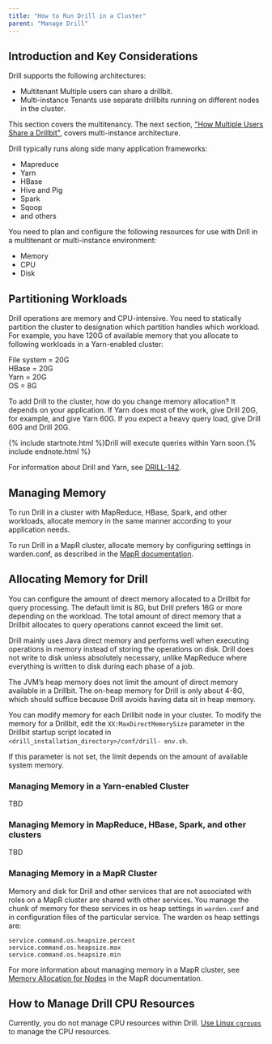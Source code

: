 ```yaml
---
title: "How to Run Drill in a Cluster"
parent: "Manage Drill"
---
```


## Introduction and Key Considerations

Drill supports the following architectures:

* Multitenant
  Multiple users can share a drillbit. 
* Multi-instance
  Tenants use separate drillbits running on different nodes in the cluster.

This section covers the multitenancy. The next section, ["How Multiple Users Share a Drillbit"]({{site.baseurl}}/docs/how-multiple-users-share-a-drillbit), covers multi-instance architecture.

Drill typically runs along side many application frameworks:  

* Mapreduce  
* Yarn  
* HBase  
* Hive and Pig  
* Spark  
* Sqoop  
* and others  

You need to plan and configure the following resources for use with Drill in a multitenant or multi-instance environment:

* Memory  
* CPU  
* Disk  

## Partitioning Workloads

Drill operations are memory and CPU-intensive. You need to statically partition the cluster to designation which partition handles which workload. For example, you have 120G of available memory that you allocate to following workloads in a Yarn-enabled cluster:

File system = 20G  
HBase = 20G  
Yarn = 20G  
OS = 8G  

To add Drill to the cluster, how do you change memory allocation? It depends on your application. If Yarn does most of the work, give Drill 20G, for example, and give Yarn 60G. If you expect a heavy query load, give Drill 60G and Drill 20G.

{% include startnote.html %}Drill will execute queries within Yarn soon.{% include endnote.html %}

For information about Drill and Yarn, see [DRILL-142](https://issues.apache.org/jira/browse/DRILL-142).

## Managing Memory

To run Drill in a cluster with MapReduce, HBase, Spark, and other workloads, allocate memory in the same manner according to your application needs. 

To run Drill in a MapR cluster, allocate memory by configuring settings in warden.conf, as described in the [MapR documentation]().

## Allocating Memory for Drill
You can configure the amount of direct memory allocated to a Drillbit for
query processing. The default limit is 8G, but Drill prefers 16G or more
depending on the workload. The total amount of direct memory that a Drillbit
allocates to query operations cannot exceed the limit set.

Drill mainly uses Java direct memory and performs well when executing
operations in memory instead of storing the operations on disk. Drill does not
write to disk unless absolutely necessary, unlike MapReduce where everything
is written to disk during each phase of a job.

The JVM’s heap memory does not limit the amount of direct memory available in
a Drillbit. The on-heap memory for Drill is only about 4-8G, which should
suffice because Drill avoids having data sit in heap memory.

You can modify memory for each Drillbit node in your cluster. To modify the
memory for a Drillbit, edit the `XX:MaxDirectMemorySize` parameter in the
Drillbit startup script located in `<drill_installation_directory>/conf/drill-
env.sh`.

If this parameter is not set, the limit depends on the amount of available system memory.

### Managing Memory in a Yarn-enabled Cluster
TBD

### Managing Memory in MapReduce, HBase, Spark, and other clusters
TBD

### Managing Memory in a MapR Cluster
Memory and disk for Drill and other services that are not associated with roles on a MapR cluster are shared with other services. You manage the chunk of memory for these services in os heap settings in `warden.conf` and in configuration files of the particular service. The warden os heap settings are:

    service.command.os.heapsize.percent
    service.command.os.heapsize.max
    service.command.os.heapsize.min

For more information about managing memory in a MapR cluster, see [Memory Allocation for Nodes](http://doc.mapr.com/display/MapR40x/Memory+Allocation+for+Nodes) in the MapR documentation.

## How to Manage Drill CPU Resources
Currently, you do not manage CPU resources within Drill. [Use Linux `cgroups`](http://en.wikipedia.org/wiki/Cgroups) to manage the CPU resources.








